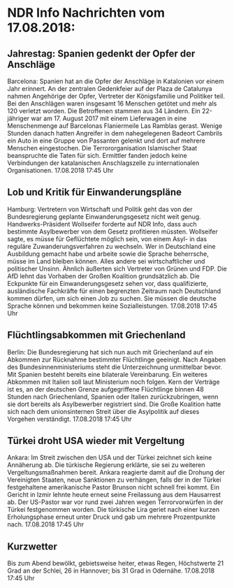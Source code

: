 # NDR Info Nachrichten vom 17.08.2018:


## Jahrestag: Spanien gedenkt der Opfer der Anschläge
Barcelona: Spanien hat an die Opfer der Anschläge in Katalonien vor einem Jahr erinnert. An der zentralen Gedenkfeier auf der Plaza de Catalunya nahmen Angehörige der Opfer, Vertreter der Königsfamilie und Politiker teil. Bei den Anschlägen waren insgesamt 16 Menschen getötet und mehr als 120 verletzt worden. Die Betroffenen stammen aus 34 Ländern. Ein 22-jähriger war am 17. August 2017 mit einem Lieferwagen in eine Menschenmenge auf Barcelonas Flaniermeile Las Ramblas gerast. Wenige Stunden danach hatten Angreifer in dem nahegelegenen Badeort Cambrils ein Auto in eine Gruppe von Passanten gelenkt und dort auf mehrere Menschen eingestochen. Die Terrororganisation Islamischer Staat beanspruchte die Taten für sich. Ermittler fanden jedoch keine Verbindungen der katalanischen Anschlagszelle zu internationalen Organisationen. 17.08.2018 17:45 Uhr 

## Lob und Kritik für Einwanderungspläne
Hamburg:	Vertretern von Wirtschaft und Politik geht das von der Bundesregierung geplante Einwanderungsgesetz nicht weit genug. Handwerks-Präsident Wollseifer forderte auf NDR Info, dass auch bestimmte Asylbewerber von dem Gesetz profitieren müssten. Wollseifer sagte, es müsse für Geflüchtete möglich sein, von einem Asyl- in das reguläre Zuwanderungsverfahren zu wechseln. Wer in Deutschland eine Ausbildung gemacht habe und arbeite sowie die Sprache beherrsche, müsse im Land bleiben können. Alles andere sei wirtschaftlicher und politischer Unsinn. Ähnlich äußerten sich Vertreter von Grünen und FDP. Die AfD lehnt das Vorhaben der Großen Koalition grundsätzlich ab. Die Eckpunkte für ein Einwanderungsgesetz sehen vor, dass qualifizierte, ausländische Fachkräfte für einen begrenzten Zeitraum nach Deutschland kommen dürfen, um sich einen Job zu suchen. Sie müssen die deutsche Sprache können und bekommen keine Sozialleistungen. 17.08.2018 17:45 Uhr 

## Flüchtlingsabkommen mit Griechenland
Berlin: Die Bundesregierung hat sich nun auch mit Griechenland auf ein Abkommen zur Rücknahme bestimmter Flüchtlinge geeinigt. Nach Angaben des Bundesinnenministeriums steht die Unterzeichnung unmittelbar bevor. Mit Spanien besteht bereits eine bilaterale Vereinbarung. Ein weiteres Abkommen mit Italien soll laut Ministerium noch folgen. Kern der Verträge ist es, an der deutschen Grenze aufgegriffene Flüchtlinge binnen 48 Stunden nach Griechenland, Spanien oder Italien zurückzubringen, wenn sie dort bereits als Asylbewerber registriert sind. Die Große Koalition hatte sich nach dem unionsinternen Streit über die Asylpolitik auf dieses Vorgehen verständigt. 17.08.2018 17:45 Uhr 

## Türkei droht USA wieder mit Vergeltung
Ankara: Im Streit zwischen den USA und der Türkei zeichnet sich keine Annäherung ab. Die türkische Regierung erklärte, sie sei zu weiteren Vergeltungsmaßnahmen bereit. Ankara reagierte damit auf die Drohung der Vereinigten Staaten, neue Sanktionen zu verhängen, falls der in der Türkei festgehaltene amerikanische Pastor Brunson nicht schnell frei kommt. Ein Gericht in Izmir lehnte heute erneut seine Freilassung aus dem Hausarrest ab. Der US-Pastor war vor rund zwei Jahren wegen Terrorvorwürfen in der Türkei festgenommen worden. Die türkische Lira geriet nach einer kurzen Erholungsphase erneut unter Druck und gab um mehrere Prozentpunkte nach. 17.08.2018 17:45 Uhr 

## Kurzwetter
Bis zum Abend bewölkt, gebietsweise heiter, etwas Regen, Höchstwerte 21 Grad an der Schlei, 26 in Hannover; bis 31 Grad in Odernähe. 17.08.2018 17:45 Uhr 
